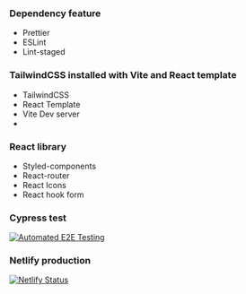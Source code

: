 ### Dependency feature

- Prettier
- ESLint
- Lint-staged

### TailwindCSS installed with Vite and React template

- TailwindCSS
- React Template
- Vite Dev server
-

### React library

- Styled-components
- React-router
- React Icons
- React hook form

### Cypress test

[![Automated E2E Testing](https://github.com/LAakerberg/Holidaze-project-CA/actions/workflows/e2e-test.yml/badge.svg?branch=master)](https://github.com/LAakerberg/Holidaze-project-CA/actions/workflows/e2e-test.yml)

### Netlify production

[![Netlify Status](https://api.netlify.com/api/v1/badges/475448f9-7036-41a2-be12-c9f829ac872a/deploy-status)](https://app.netlify.com/sites/eloquent-swan-2c30bb/deploys)
